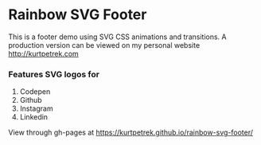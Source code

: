 # Rainbow SVG Footer

This is a footer demo using SVG CSS animations and transitions.  A production version can be viewed on my personal website http://kurtpetrek.com

### Features SVG logos for

1. Codepen
2. Github
3. Instagram
4. Linkedin

View through gh-pages at https://kurtpetrek.github.io/rainbow-svg-footer/